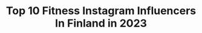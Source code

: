 ---
title: Top 10 Fitness Instagram Influencers In Finland in 2023
description: >-
  Find top fitness Instagram influencers in Finland in 2023. Most popular hashtags: #fitness #weekend #helsinki #happy.
platform: Instagram
hits: 82
text_top: See the best Instagram influencers on inBeat.
text_bottom: inBeat holds 82 Instagram influencers like this in Finland for you to pitch.
profiles:
  - username: "krisztih04"
    fullname: >-
      𝓴𝓻𝓲𝓼𝔃𝓽𝓲 𝓻𝓪𝓬𝔃
    bio: >-
      Snapchat : kriszti04 ♡ Tracking my fitness progress 🏋️‍♀️ ♡ Finland📍 ♡ Getting stronger physically and mentally 🦋 ♡ My fitness community group👇
    location: "Finland"
    followers: 2581
    engagement: 3120
    commentsToLikes: 0.099928
    id: ckf5rppfmdj3x0j2372xjgnly
    verified: false
    hashtags: "#abschallege, #chloetingchallenge, #finland, #athomeworkouts"
  - username: "teatyvijarvi"
    fullname: >-
      Tea Tyvijärvi 🇫🇮
    bio: >-
      ▪️Owner of @hiuskeskustea ▪️IFBB Wellness Fitness Finnish Champ 2018 ▪️Contacts: tea.tyvijarvi@gmail.com
    location: "Finland"
    followers: 13811
    engagement: 2633
    commentsToLikes: 0.037636
    id: ckf5wxa20tisl0j23kqjpjpcf
    verified: false
    hashtags: "#viikonloppu, #smile, #tyyli, #hiukset"
  - username: "annituuliali"
    fullname: >-
      ANNI LIPPONEN 🇫🇮
    bio: >-
      🤍 Fitness lifestyle ▪️ @icaniwill -20% ’ANNIL20’ ▪️ @myproteinfi -42% ’ANNIMP’ ▪️ @lohilo -10% ’ANNI’ 📨 Contacts: annilipponen@outlook.com
    location: "Finland"
    followers: 3279
    engagement: 1495
    commentsToLikes: 0.120640
    id: ckap4wbp796e40i788mk2eyzb
    verified: false
    hashtags: "#comfy, #comfystore, #idealofsweden, #collaboration"
  - username: "kerttumatilda"
    fullname: >-
      Kerttu Rissanen
    bio: >-
      ▪️Group Fitness Instructor👯‍♂️💪🏻 ▪️BODYCOMBAT & BODYBALANCE❤️ ▪️Student📚📓
    location: "Finland"
    followers: 124104
    engagement: 673
    commentsToLikes: 0.008164
    id: ck6tzmvjzan520j71fofr1lq3
    verified: false
    hashtags: "#yhteistyo, #weekend, #monday, #friday"
  - username: "maiju_minea"
    fullname: >-
      Maiju Minea Aalto
    bio: >-
      🇫🇮Body fitness athlete 🌐Coach @teambalancedbody 🎓MSc Student @jyubiolpa ▪️@fastfinland ▪️@officialbetterbodies ▪️@celsiussuomi
    location: "Finland"
    followers: 17576
    engagement: 462
    commentsToLikes: 0.103949
    id: ck8t0cz2prn9j0j78ci9puh5i
    verified: false
    hashtags: "#ifbbproud, #fitnesscoach, #suomenfitnessurheilu, #betterbodies"
  - username: "glow.by.zaarakhan"
    fullname: >-
      زحرا
    bio: >-
      🧘🏻‍♀️ yoga • spirituality • fitness 🌿 plant based • lover of positivity 🌏 ethnic • Afghanistan 🇦🇫 / Finland 🇫🇮 📍 Helsinki
    location: "Finland"
    followers: 7231
    engagement: 589
    commentsToLikes: 0.071042
    id: ckaotmx93wko70i78wx7bsczb
    verified: false
    hashtags: "#yoga, #grateful, #helsinki, #glowup"
  - username: "sofiesejdija"
    fullname: >-
      SOFIE SABRIE S.
    bio: >-
      Bikini Fitness | @euphoriafitnessteam 24 | 🇫🇮/🇽🇰 >@icaniwill code "SOFIESS20" > @lohilo code "SOFIES"
    location: "Finland"
    followers: 7323
    engagement: 1025
    commentsToLikes: 0.020262
    id: ck6tnq4mxachr0j71nb4ync5p
    verified: false
    hashtags: "#ad, #ootd, #iciw, #outfit"
  - username: "cindymicaelaa"
    fullname: >-
      Cindy Koivula, FIN 🇫🇮
    bio: >-
      ▪️Bikini Fitness debut ➡️ 2021 💙@icaniwill use code CINDYM20 for 20% discount 🦄@lohilo ambassador CINDY for 10% discount
    location: "Finland"
    followers: 12692
    engagement: 450
    commentsToLikes: 0.059465
    id: ckap8ssatppym0i78z0kpvhuv
    verified: false
    hashtags: "#gym, #lohilo, #summer, #lohiloaf"
  - username: "katarinatunturi"
    fullname: >-
      KATARINA
    bio: >-
      📍Helsinki www.katarinatunturi.com 📧: katarina@katarinatunturi.com 🏋🏼🏋🏻‍♀️ @fitnessandvitality Tutustu uuteen BODY FITNESS VERKKOVALMENNUKSEEN 👇🏽
    location: "Finland"
    followers: 10836
    engagement: 771
    commentsToLikes: 0.023537
    id: ckaoz01l7js760i78wk0c5yd7
    verified: false
    hashtags: "#katarinatunturi, #valmentaja, #hyvinvointi, #yritta"
  - username: "venlamarias"
    fullname: >-
      VENLA SALMINEN | FITNESS
    bio: >-
      LIFESTYLE / FITNESS ATHLETE ✨ . Perus arkea hyvällä fiiliksellä 👌🏼 . 🔸 MYPROTEIN ATHLETE - 35% ”VENLASMP” . Tuomas ❤️ / 📍Helsinki
    location: "Finland"
    followers: 2696
    engagement: 1984
    commentsToLikes: 0.035311
    id: ckaosia83rm8c0i785tr5juey
    verified: false
    hashtags: ""
---
